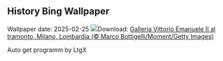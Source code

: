 ## History Bing Wallpaper
Wallpaper date: 2025-02-25
![](https://www.bing.com/th?id=OHR.MilanFashionWeek_IT-IT9622143512_UHD.jpg&w=1000)Download: [Galleria Vittorio Emanuele II al tramonto, Milano, Lombardia (© Marco Bottigelli/Moment/Getty Images)](https://www.bing.com/th?id=OHR.MilanFashionWeek_IT-IT9622143512_UHD.jpg)

Auto get programm by LtgX
